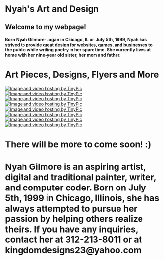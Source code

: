 <!--- Start of first page =-->
<title></title>

<body>
  <h1>Nyah's Art and Design</h1>
  <a href="http://www.nyahsartanddesign.com/" rel="nofollow"></a>
  <div data-role="page" id="Webpage">
    <div data-role="Header">
      <h2>Welcome to my webpage!</h2>
    </div>
  </div>
  <!--- Start of second page --->
  <div data-role="page" id="page1">
    <div class="ui-content" data-role="main">
      <h4>Born Nyah Gilmore-Logan in Chicago, IL on July 5th, 1999, Nyah
            has strived to provide great design for websites, games, and
            businesses to the public while writing poetry in her spare time.
            She currently lives at home with her nine-year old sister, her mom
            and father. </h4>
      <h1>Art Pieces, Designs, Flyers and More</h1>
      <a href="http://tinypic.com?ref=vx7xh" target="_blank"><img alt="Image and video hosting by TinyPic" border="0" src="http://i66.tinypic.com/vx7xh.png"></a>
      <a href="http://tinypic.com?ref=9is70l" target="_blank"><img alt="Image and video hosting by TinyPic" border="0" src="http://i63.tinypic.com/9is70l.png"></a>
      <a href="http://tinypic.com?ref=oswio4" target="_blank"><img alt="Image and video hosting by TinyPic" border="0" src="http://i63.tinypic.com/oswio4.jpg"></a>
      <a href="http://tinypic.com?ref=wcols1" target="_blank"><img alt="Image and video hosting by TinyPic" border="0" src="http://i65.tinypic.com/wcols1.jpg"></a>
      <a href="http://tinypic.com?ref=2zi99ty" target="_blank"><img alt="Image and video hosting by TinyPic" border="0" src="http://i63.tinypic.com/2zi99ty.jpg"></a>
      <a href="http://tinypic.com?ref=9kqkuw" target="_blank"><img src="http://i64.tinypic.com/9kqkuw.jpg" border="0" alt="Image and video hosting by TinyPic"></a>
      <a href="http://tinypic.com?ref=35co3sz" target="_blank"><img src="http://i67.tinypic.com/35co3sz.png" border="0" alt="Image and video hosting by TinyPic"></a>
      <a href="http://tinypic.com?ref=33lzb81" target="_blank"><img src="http://i66.tinypic.com/33lzb81.png" border="0" alt="Image and video hosting by TinyPic"></a>
      <h1>There will be more to come soon! :)</h1>
	<!--- Start of third page --->
		<h1> Nyah Gilmore is an aspiring artist, digital and traditional painter, writer, and computer coder. 
		Born on July 5th, 1999 in Chicago, Illinois, she has always attempted to pursue her passion by helping others realize theirs. 
		If you have any inquiries, contact her at 312-213-8011 or at kingdomdesigns23@yahoo.com <h1>
    </div>
  </div>
</body>
